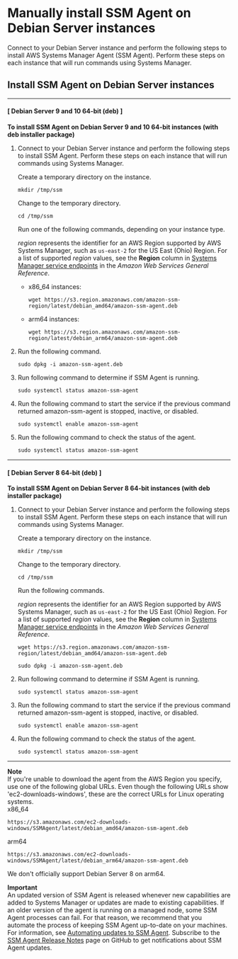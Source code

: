 # Manually install SSM Agent on Debian Server instances<a name="agent-install-deb"></a>

Connect to your Debian Server instance and perform the following steps to install AWS Systems Manager Agent \(SSM Agent\)\. Perform these steps on each instance that will run commands using Systems Manager\.

## Install SSM Agent on Debian Server instances<a name="agent-install-debian"></a>

------
#### [ Debian Server 9 and 10 64\-bit \(deb\) ]

**To install SSM Agent on Debian Server 9 and 10 64\-bit instances \(with deb installer package\)**

1. Connect to your Debian Server instance and perform the following steps to install SSM Agent\. Perform these steps on each instance that will run commands using Systems Manager\. 

   Create a temporary directory on the instance\.

   ```
   mkdir /tmp/ssm
   ```

   Change to the temporary directory\.

   ```
   cd /tmp/ssm
   ```

   Run one of the following commands, depending on your instance type\.

   *region* represents the identifier for an AWS Region supported by AWS Systems Manager, such as `us-east-2` for the US East \(Ohio\) Region\. For a list of supported *region* values, see the **Region** column in [Systems Manager service endpoints](https://docs.aws.amazon.com/general/latest/gr/ssm.html#ssm_region) in the *Amazon Web Services General Reference*\.
   + x86\_64 instances:

     ```
     wget https://s3.region.amazonaws.com/amazon-ssm-region/latest/debian_amd64/amazon-ssm-agent.deb
     ```
   + arm64 instances:

     ```
     wget https://s3.region.amazonaws.com/amazon-ssm-region/latest/debian_arm64/amazon-ssm-agent.deb
     ```

1. Run the following command\.

   ```
   sudo dpkg -i amazon-ssm-agent.deb
   ```

1. Run following command to determine if SSM Agent is running\. 

   ```
   sudo systemctl status amazon-ssm-agent
   ```

1. Run the following command to start the service if the previous command returned amazon\-ssm\-agent is stopped, inactive, or disabled\.

   ```
   sudo systemctl enable amazon-ssm-agent
   ```

1. Run the following command to check the status of the agent\.

   ```
   sudo systemctl status amazon-ssm-agent
   ```

------
#### [ Debian Server 8 64\-bit \(deb\) ]

**To install SSM Agent on Debian Server 8 64\-bit instances \(with deb installer package\)**

1. Connect to your Debian Server instance and perform the following steps to install SSM Agent\. Perform these steps on each instance that will run commands using Systems Manager\. 

   Create a temporary directory on the instance\.

   ```
   mkdir /tmp/ssm
   ```

   Change to the temporary directory\.

   ```
   cd /tmp/ssm
   ```

   Run the following commands\.

   *region* represents the identifier for an AWS Region supported by AWS Systems Manager, such as `us-east-2` for the US East \(Ohio\) Region\. For a list of supported *region* values, see the **Region** column in [Systems Manager service endpoints](https://docs.aws.amazon.com/general/latest/gr/ssm.html#ssm_region) in the *Amazon Web Services General Reference*\.

   ```
   wget https://s3.region.amazonaws.com/amazon-ssm-region/latest/debian_amd64/amazon-ssm-agent.deb
   ```

   ```
   sudo dpkg -i amazon-ssm-agent.deb
   ```

1. Run following command to determine if SSM Agent is running\. 

   ```
   sudo systemctl status amazon-ssm-agent
   ```

1. Run the following command to start the service if the previous command returned amazon\-ssm\-agent is stopped, inactive, or disabled\.

   ```
   sudo systemctl enable amazon-ssm-agent
   ```

1. Run the following command to check the status of the agent\.

   ```
   sudo systemctl status amazon-ssm-agent
   ```

------

**Note**  
If you're unable to download the agent from the AWS Region you specify, use one of the following global URLs\. Even though the following URLs show 'ec2\-downloads\-windows', these are the correct URLs for Linux operating systems\.  
x86\_64  

  ```
  https://s3.amazonaws.com/ec2-downloads-windows/SSMAgent/latest/debian_amd64/amazon-ssm-agent.deb
  ```
arm64  

  ```
  https://s3.amazonaws.com/ec2-downloads-windows/SSMAgent/latest/debian_arm64/amazon-ssm-agent.deb
  ```
We don't officially support Debian Server 8 on arm64\.

**Important**  
An updated version of SSM Agent is released whenever new capabilities are added to Systems Manager or updates are made to existing capabilities\. If an older version of the agent is running on a managed node, some SSM Agent processes can fail\. For that reason, we recommend that you automate the process of keeping SSM Agent up\-to\-date on your machines\. For information, see [Automating updates to SSM Agent](ssm-agent-automatic-updates.md)\. Subscribe to the [SSM Agent Release Notes](https://github.com/aws/amazon-ssm-agent/blob/mainline/RELEASENOTES.md) page on GitHub to get notifications about SSM Agent updates\.